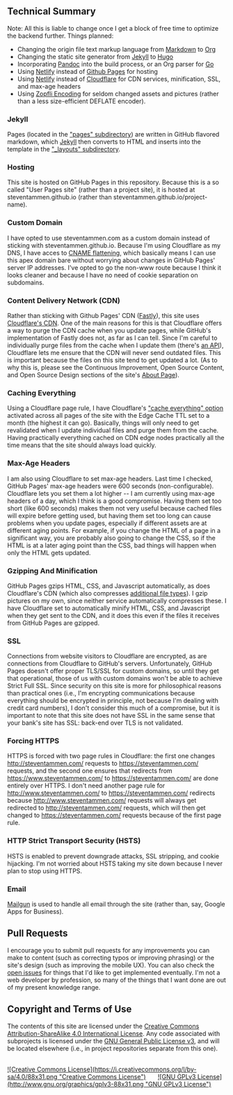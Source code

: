 ## Technical Summary

Note: All this is liable to change once I get a block of free time to optimize the backend further. Things planned:

- Changing the origin file text markup language from [Markdown](http://daringfireball.net/projects/markdown/) to [Org](http://orgmode.org/org.html#Markup)
- Changing the static site generator from [Jekyll](https://jekyllrb.com/) to [Hugo](https://gohugo.io/)
- Incorporating [Pandoc](http://pandoc.org/) into the build process, or an Org parser for [Go](https://golang.org/)
- Using [Netlify](https://www.netlify.com/) instead of [Github Pages](https://pages.github.com/) for hosting
- Using [Netlify](https://www.netlify.com/) instead of [Cloudflare](https://www.cloudflare.com/) for CDN services, minification, SSL, and max-age headers
- Using [Zopfli Encoding](https://en.wikipedia.org/wiki/Zopfli) for seldom changed assets and pictures (rather than a less size-efficient DEFLATE encoder).

### Jekyll
Pages (located in the ["pages" subdirectory](https://github.com/StevenTammen/steventammen.github.io/tree/master/pages)) are written in GitHub flavored markdown, which [Jekyll](https://jekyllrb.com/) then converts to HTML and inserts into the template in the ["_layouts" subdirectory](https://github.com/StevenTammen/steventammen.github.io/tree/master/_layouts).

### Hosting
This site is hosted on GitHub Pages in this repository. Because this is a so called "User Pages site" (rather than a project site), it is hosted at steventammen.github.io (rather than steventammen.github.io/project-name).

### Custom Domain
I have opted to use steventammen.com as a custom domain instead of sticking with steventammen.github.io. Because I'm using Cloudflare as my DNS, I have acces to [CNAME flattening](https://blog.cloudflare.com/introducing-cname-flattening-rfc-compliant-cnames-at-a-domains-root/), which basically means I can use this apex domain bare without worrying about changes in GitHub Pages' server IP addresses. I've opted to go the non-www route because I think it looks cleaner and because I have no need of cookie separation on subdomains.

### Content Delivery Network (CDN)
Rather than sticking with Github Pages' CDN ([Fastly](https://www.fastly.com/)), this site uses [Cloudflare's CDN](https://www.cloudflare.com/features-cdn/). One of the main reasons for this is that Cloudflare offers a way to purge the CDN cache when you update pages, while GitHub's implementation of Fastly does not, as far as I can tell. Since I'm careful to individually purge files from the cache when I update them (there's [an API](https://www.cloudflare.com/docs/next/#zone-purge-individual-files-by-url-and-cache-tags)), Cloudflare lets me ensure that the CDN will never send outdated files. This is important because the files on this site tend to get updated a lot. (As to why this is, please see the Continuous Improvement, Open Source Content, and Open Source Design sections of the site's [About Page](https://steventammen.com/about/)).

### Caching Everything
Using a Cloudflare page rule, I have Cloudflare's ["cache everything" option](https://support.cloudflare.com/hc/en-us/articles/200172366-How-do-I-cache-everything-on-a-URL-) activated across all pages of the site with the Edge Cache TTL set to a month (the highest it can go). Basically, things will only need to get revalidated when I update individual files and purge them from the cache. Having practically everything cached on CDN edge nodes practically all the time means that the site should always load quickly.

### Max-Age Headers
I am also using Cloudflare to set max-age headers. Last time I checked, GitHub Pages' max-age headers were 600 seconds (non-configurable). Cloudflare lets you set them a lot higher -- I am currently using max-age headers of a day, which I think is a good compromise. Having them set too short (like 600 seconds) makes them not very useful because cached files will expire before getting used, but having them set too long can cause problems when you update pages, especially if different assets are at different aging points. For example, if you change the HTML of a page in a significant way, you are probably also going to change the CSS, so if the HTML is at a later aging point than the CSS, bad things will happen when only the HTML gets updated.

### Gzipping And Minification
GitHub Pages gzips HTML, CSS, and Javascript automatically, as does Cloudflare's CDN (which also compresses [additional file types](https://support.cloudflare.com/hc/en-us/articles/200168396-What-will-CloudFlare-gzip-)). I gzip pictures on my own, since neither service automatically compresses these. I have Cloudflare set to automatically minify HTML, CSS, and Javascript when they get sent to the CDN, and it does this even if the files it receives from GitHub Pages are gzipped.

### SSL
Connections from website visitors to Cloudflare are encrypted, as are connections from Cloudflare to GitHub's servers. Unfortunately, GitHub Pages doesn't offer proper TLS/SSL for custom domains, so until they get that operational, those of us with custom domains won't be able to achieve Strict Full SSL. Since security on this site is more for philosophical reasons than practical ones (i.e., I'm encrypting communications because everything should be encrypted in principle, not because I'm dealing with credit card numbers), I don't consider this much of a compromise, but it is important to note that this site does not have SSL in the same sense that your bank's site has SSL: back-end over TLS is not validated.

### Forcing HTTPS
HTTPS is forced with two page rules in Cloudflare: the first one changes http://steventammen.com/ requests to https://steventammen.com/ requests, and the second one ensures that redirects from https://www.steventammen.com/ to https://steventammen.com/ are done entirely over HTTPS. I don't need another page rule for http://www.steventammen.com/ to https://steventammen.com/ redirects because http://www.steventammen.com/ requests will always get redirected to http://steventammen.com/ requests, which will then get changed to https://steventammen.com/ requests because of the first page rule.

### HTTP Strict Transport Security (HSTS)
HSTS is enabled to prevent downgrade attacks, SSL stripping, and cookie hijacking. I'm not worried about HSTS taking my site down because I never plan to stop using HTTPS.

### Email
[Mailgun](https://mailgun.com) is used to handle all email through the site (rather than, say, Google Apps for Business).

## Pull Requests

I encourage you to submit pull requests for any improvements you can make to content (such as correcting typos or improving phrasing) or the site's design (such as improving the mobile UX). You can also check the [open issues](https://github.com/StevenTammen/steventammen.github.io/issues) for things that I'd like to get implemented eventually. I'm not a web developer by profession, so many of the things that I want done are out of my present knowledge range.

## Copyright and Terms of Use

The contents of this site are licensed under the <a rel="license" href="http://creativecommons.org/licenses/by-sa/4.0/">Creative Commons Attribution-ShareAlike 4.0 International License</a>. Any code associated with subprojects is licensed under the <a rel="license" href="http://www.gnu.org/licenses/gpl.html">GNU General Public License v3</a>, and will be located elsewhere (i.e., in project repositories separate from this one).
  
<br/>
<a rel="license" href="http://creativecommons.org/licenses/by-sa/4.0/">![Creative Commons License](https://i.creativecommons.org/l/by-sa/4.0/88x31.png "Creative Commons License")</a> &nbsp; &nbsp; &nbsp; <a rel="license", href="http://www.gnu.org/licenses/gpl.html">![GNU GPLv3 License](http://www.gnu.org/graphics/gplv3-88x31.png "GNU GPLv3 License")</a>
